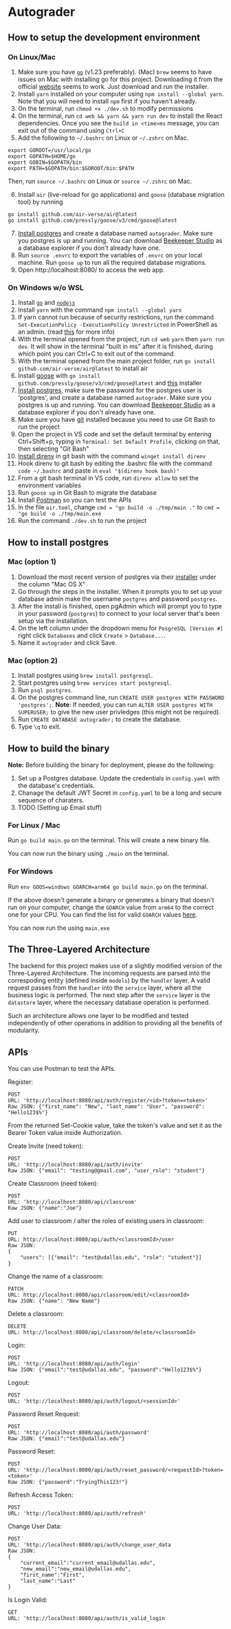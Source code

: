 # Autograder

## How to setup the development environment 

### On Linux/Mac

1. Make sure you have [`go`](https://go.dev/dl/) (v1.23 preferably). (Mac) `brew` seems to have issues on Mac with installing go for this project. Downloading it from the official [website](https://go.dev/dl/) seems to work. Just download and run the installer.
2. Install `yarn` installed on your computer using `npm install --global yarn`. Note that you will need to install `npm` first if you haven't already.
3. On the terminal, run `chmod +x ./dev.sh` to modify permissions
4. On the terminal, run `cd web && yarn && yarn run dev` to install the React dependencies. Once you see the `build in <time>ms` message, you can exit out of the command using `Ctrl+C`
5. Add the following to `~/.bashrc` on Linux or `~/.zshrc` on Mac.
```
export GOROOT=/usr/local/go
export GOPATH=$HOME/go
export GOBIN=$GOPATH/bin
export PATH=$GOPATH/bin:$GOROOT/bin:$PATH
```
Then, run `source ~/.bashrc` on Linux or `source ~/.zshrc` on Mac.

6. Install `air` (live-reload for go applications) and `goose` (database migration tool) by running
```
go install github.com/air-verse/air@latest
go install github.com/pressly/goose/v3/cmd/goose@latest
```
7. [Install postgres](#how-to-install-postgres) and create a database named `autograder`. Make sure you postgres is up and running. You can download [Beekeeper Studio](https://www.beekeeperstudio.io/get-community) as a database explorer if you don't already have one.
8. Run `source .envrc` to export the variables of `.envrc` on your local machine. Run `goose up` to run all the required database migrations. 
9. Open http://localhost:8080/ to access the web app.

### On Windows w/o WSL

1. Install [`go`](https://go.dev/dl/) and [`nodejs`](https://nodejs.org/en)
2. Install `yarn` with the command `npm install --global yarn`
3. If yarn cannot run because of security restrictions, run the command `Set-ExecutionPolicy -ExecutionPolicy Unrestricted` in PowerShell as an admin. (read [this](https://learn.microsoft.com/en-us/powershell/module/microsoft.powershell.core/about/about_execution_policies?view=powershell-7.4) for more info)
4. With the terminal opened from the project, run `cd web` `yarn` then `yarn run dev`. It will show in the terminal "built in <x>ms" after it is finished, during which point you can Ctrl+C to exit out of the command.
5. With the terminal opened from the main project folder, run `go install github.com/air-verse/air@latest` to install air
6. Install [goose](https://pressly.github.io/goose/installation/#linux) with `go install github.com/pressly/goose/v3/cmd/goose@latest` and [this](https://github.com/pressly/goose/releases) installer
7. [Install postgres](#how-to-install-postgres), make sure the password for the postgres user is 'postgres', and create a database named `autograder`. Make sure you postgres is up and running. You can download [Beekeeper Studio](https://www.beekeeperstudio.io/get-community) as a database explorer if you don't already have one.
8. Make sure you have [git](https://git-scm.com/downloads) installed because you need to use Git Bash to run the project
9. Open the project in VS code and set the default terminal by entering Ctrl+Shift+p, typing in `Terminal: Set Default Profile`, clicking on that, then selecting "Git Bash"
10. [Install direnv](https://direnv.net/docs/installation.html) in git bash with the command `winget install direnv`
11. Hook direnv to git bash by editing the .bashrc file with the command `code ~/.bashrc` and paste in `eval "$(direnv hook bash)"
`
12. From a git bash terminal in VS code, run `direnv allow` to set the environment variables
13. Run `goose up` in Git Bash to migrate the database
14. Install [Postman](https://www.postman.com/downloads/) so you can test the APIs
15. In the file `air.toml`, change `cmd = "go build -o ./tmp/main ."` to `cmd = "go build -o ./tmp/main.exe`
16. Run the command `./dev.sh` to run the project

## How to install postgres

### Mac (option 1)
1. Download the most recent version of postgres via their [installer](https://www.enterprisedb.com/downloads/postgres-postgresql-downloads) under the column "Mac OS X"
2. Go through the steps in the installer. When it prompts you to set up your database admin make the username `postgres` and password `postgres`.
3. After the install is finished, open pgAdmin which will prompt you to type in your password (`postgres`) to connect to your local server that's been setup via the installation.
4. On the left column under the dropdown menu for `PosgreSQL [Version #]` right click `Databases` and click `Create` > `Database...`.
5. Name it `autograder` and click Save.

### Mac (option 2)
1. Install postgres using `brew install postgresql`.
2. Start postgres using `brew services start postgresql`.
3. Run `psql postgres`.
4. On the postgres command line, run `CREATE USER postgres WITH PASSWORD 'postgres';`. **Note**: If needed, you can run `ALTER USER postgres WITH SUPERUSER;` to give the new user privledges (this might not be required).
5. Run `CREATE DATABASE autograder;` to create the database.
6. Type `\q` to exit.

## How to build the binary

**Note:** Before building the binary for deployment, please do the following:
1. Set up a Postgres database. Update the credentials in `config.yaml` with the database's credentials. 
2. Chanage the default JWT Secret in `config.yaml` to be a long and secure sequence of charaters. 
3. TODO (Setting up Email stuff)

### For Linux / Mac
Run `go build main.go` on the terminal. This will create a new binary file. 

You can now run the binary using `./main` on the terminal.

### For Windows
Run `env GOOS=windows GOARCH=arm64 go build main.go` on the terminal.

If the above doesn't generate a binary or generates a binary that doesn't run on your computer, change the `GOARCH` value from `arm64` to the correct one for your CPU. You can find the list for valid `GOARCH` values [here](https://gist.github.com/asukakenji/f15ba7e588ac42795f421b48b8aede63#goarch-values).

You can now run the using `main.exe`

## The Three-Layered Architecture
The backend for this project makes use of a slightly modified version of the Three-Layered Architecture. The incoming requests are parsed into the correspoding entity (defined inside `models`) by the `handler` layer. A valid request passes from the `handler` into the `service` layer, where all the business logic is performed. The next step after the `service` layer is the `datastore` layer, where the necessary database operation is performed. 

Such an architecture allows one layer to be modified and tested independently of other operations in addition to providing all the benefits of modularity.

## APIs

You can use Postman to test the APIs.

Register:
```
POST 
URL: 'http://localhost:8080/api/auth/register/<id>?token=<token>'
Raw JSON: {"first_name": "New", "last_name": "User", "password": "Hello123$%"}
```

From the returned Set-Cookie value, take the token's value and set it as the Bearer Token value inside Authorization. 

Create Invite (need token):
```
POST
URL: 'http://localhost:8080/api/auth/invite'
Raw JSON: {"email": "testing@gmail.com", "user_role": "student"}
```

Create Classroom (need token):
```
POST 
URL: 'http://localhost:8080/api/classroom'
Raw JSON: {"name":"Joe"}
```

Add user to classroom / alter the roles of existing users in classroom:
```
PUT
URL: http://localhost:8080/api/auth/<classroomId>/user
Raw JSON: 
{
    "users": [{"email": "test@udallas.edu", "role": "student"}]
}
```

Change the name of a classroom:
```
PATCH
URL: http://localhost:8080/api/classroom/edit/<classroomId>
Raw JSON: {"name": "New Name"}
```

Delete a classroom:
```
DELETE
URL: http://localhost:8080/api/classroom/delete/<classroomId>
```

Login:
```
POST 
URL: 'http://localhost:8080/api/auth/login'
Raw JSON: {"email":"test@udallas.edu", "password":"Hello123$%"}
```

Logout:
```
POST
URL: 'http://localhost:8080/api/auth/logout/<sessionId>'
```

Password Reset Request:
```
POST
URL: 'http://localhost:8080/api/auth/password'
Raw JSON: {"email":"test@udallas.edu"}
```

Password Reset:
```
POST
URL: 'http://localhost:8080/api/auth/reset_password/<requestId>?token=<token>'
Raw JSON: {"password":"TryingThis123!"}
```

Refresh Access Token:
```
POST
URL: 'http://localhost:8080/api/auth/refresh'
```

Change User Data:
```
POST
URL: 'http://localhost:8080/api/auth/change_user_data
Raw JSON:
{
    "current_email":"current_email@udallas.edu",
    "new_email":"new_email@udallas.edu",
    "first_name":"First",
    "last_name":"Last"
}
```
Is Login Valid:
```
GET
URL: 'http://localhost:8080/api/auth/is_valid_login
```
